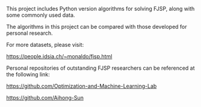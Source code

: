 This project includes Python version algorithms for solving FJSP, along with some commonly used data. 

The algorithms in this project can be compared with those developed for personal research.

For more datasets, please visit: 

https://people.idsia.ch/~monaldo/fjsp.html


Personal repositories of outstanding FJSP researchers can be referenced at the following link:

https://github.com/Optimization-and-Machine-Learning-Lab

https://github.com/Aihong-Sun
